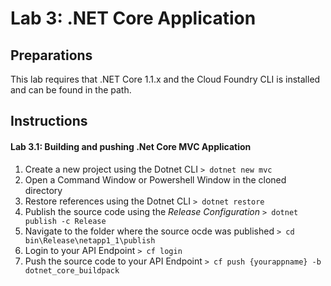 # Lab 3: .NET Core Application

## Preparations
This lab requires that .NET Core 1.1.x and the Cloud Foundry CLI is installed and can be found in the path.
## Instructions

#### Lab 3.1: Building and pushing .Net Core MVC Application
1. Create a new project using the Dotnet CLI
`> dotnet new mvc`
2. Open a Command Window or Powershell Window in the cloned directory
3. Restore references using the Dotnet CLI
`> dotnet restore`
4. Publish the source code using the *Release Configuration*
`> dotnet publish -c Release`
5. Navigate to the folder where the source ocde was published
`> cd bin\Release\netapp1_1\publish`
6. Login to your API Endpoint
`> cf login`
7. Push the source code to your API Endpoint
`> cf push {yourappname} -b dotnet_core_buildpack` 




